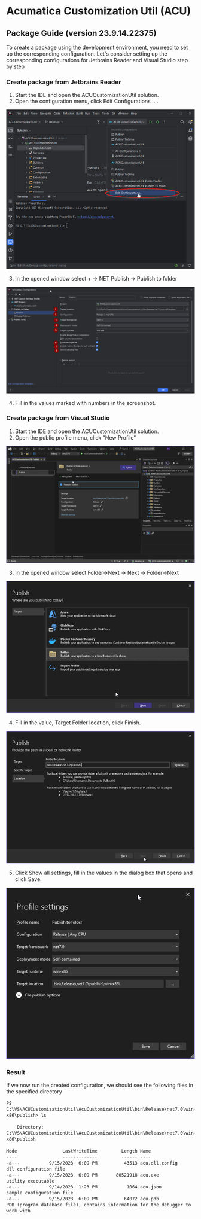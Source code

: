 # Acumatica Customization Util (ACU)

## Package Guide (version 23.9.14.22375)

To create a package using the development environment, you need to set up the corresponding configuration. 
Let's consider setting up the corresponding configurations for Jetbrains Reader and Visual Studio step by step 

### Create package from Jetbrains Reader

1. Start the IDE and open the ACUCustomizationUtil solution.
2. Open the configuration menu, click Edit Configurations ....

![Package](img/ACUPackageRD_1.png)

3. In the opened window select + -> NET Publish -> Publish to folder

![Package](img/ACUPackageRD_2.png)

4. Fill in the values marked with numbers in the screenshot.

### Create package from Visual Studio

1. Start the IDE and open the ACUCustomizationUtil solution.
2. Open the public profile menu, click "New Profile"

![Package](img/ACUPackageVS_1.png)

3. In the opened window select Folder->Next -> Next -> Folder->Next

![Package](img/ACUPackageVS_11.png)

4. Fill in the value, Target Folder location, click Finish.

![Package](img/ACUPackageVS_111.png)

5. Click Show all settings, fill in the values in the dialog box that opens and click Save.

![Package](img/ACUPackageVS_2.png)

### Result
If we now run the created configuration, we should see the following files in the specified directory
```powershel
PS C:\VS\ACUCustomizationUtil\AcuCustomizationUtil\bin\Release\net7.0\win-x86\publish> ls

    Directory: C:\VS\ACUCustomizationUtil\AcuCustomizationUtil\bin\Release\net7.0\win-x86\publish

Mode                 LastWriteTime         Length Name
----                 -------------         ------ ----
-a---           9/15/2023  6:09 PM          43513 acu.dll.config           dll configuration file 
-a---           9/15/2023  6:09 PM       80521918 acu.exe                  utility executable
-a---           9/14/2023  1:23 PM           1064 acu.json                 sample configuration file
-a---           9/15/2023  6:09 PM          64072 acu.pdb                  PDB (program database file), contains information for the debugger to work with
```